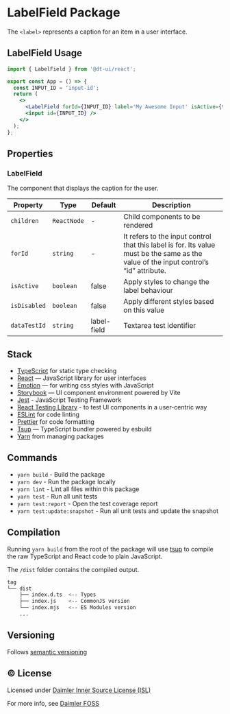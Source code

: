# LabelField Package

The `<label>` represents a caption for an item in a user interface.

## LabelField Usage

```jsx
import { LabelField } from '@dt-ui/react';

export const App = () => {
  const INPUT_ID = 'input-id';
  return (
    <>
      <LabelField forId={INPUT_ID} label='My Awesome Input' isActive={true} />
      <input id={INPUT_ID} />
    </>
  );
};
```

## Properties

### LabelField

The component that displays the caption for the user.

| Property     | Type        | Default     | Description                                                                                                                           |
| ------------ | ----------- | ----------- | ------------------------------------------------------------------------------------------------------------------------------------- |
| `children`   | `ReactNode` | -           | Child components to be rendered                                                                                                       |
| `forId`      | `string`    | -           | It refers to the input control that this label is for. Its value must be the same as the value of the input control’s “id” attribute. |
| `isActive`   | `boolean`   | false       | Apply styles to change the label behaviour                                                                                            |
| `isDisabled` | `boolean`   | false       | Apply different styles based on this value                                                                                            |
| `dataTestId` | `string`    | label-field | Textarea test identifier                                                                                                              |

## Stack

- [TypeScript](https://www.typescriptlang.org/) for static type checking
- [React](https://reactjs.org/) — JavaScript library for user interfaces
- [Emotion](https://emotion.sh/docs/introduction) — for writing css styles with JavaScript
- [Storybook](https://storybook.js.org/) — UI component environment powered by Vite
- [Jest](https://jestjs.io/) - JavaScript Testing Framework
- [React Testing Library](https://testing-library.com/) - to test UI components in a user-centric way
- [ESLint](https://eslint.org/) for code linting
- [Prettier](https://prettier.io) for code formatting
- [Tsup](https://github.com/egoist/tsup) — TypeScript bundler powered by esbuild
- [Yarn](https://yarnpkg.com/) from managing packages

## Commands

- `yarn build` - Build the package
- `yarn dev` - Run the package locally
- `yarn lint` - Lint all files within this package
- `yarn test` - Run all unit tests
- `yarn test:report` - Open the test coverage report
- `yarn test:update:snapshot` - Run all unit tests and update the snapshot

## Compilation

Running `yarn build` from the root of the package will use [tsup](https://tsup.egoist.dev/) to compile the raw TypeScript and React code to plain JavaScript.

The `/dist` folder contains the compiled output.

```bash
tag
└── dist
    ├── index.d.ts  <-- Types
    ├── index.js    <-- CommonJS version
    └── index.mjs   <-- ES Modules version
    ...
```

## Versioning

Follows [semantic versioning](https://semver.org/)

## &copy; License

Licensed under [Daimler Inner Source License (ISL)](LICENSE.md)

For more info, see [Daimler FOSS](https://git.t3.daimlertruck.com/tbf/daimler-inner-source-license)
